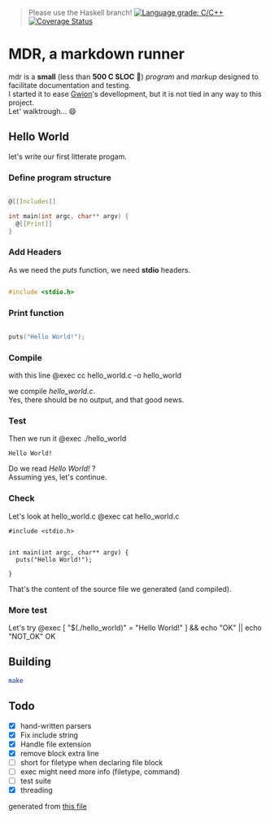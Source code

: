 > Please use the Haskell branch!
[![Language grade: C/C++](https://img.shields.io/lgtm/grade/cpp/g/fennecdjay/mdr.svg?logo=lgtm&logoWidth=18)](https://lgtm.com/projects/g/fennecdjay/mdr/context:cpp)
[![Coverage Status](https://coveralls.io/repos/github/fennecdjay/mdr/badge.svg)](https://coveralls.io/github/fennecdjay/mdr)
# MDR, a markdown runner

mdr is a **small** (less than **500 C SLOC** :champagne:) *program* and *markup*
designed to facilitate documentation and testing.  
I started it to ease [Gwion](https://github.com/fennecdjay/gwion)'s devellopment,
but it is not tied in any way to this project.  
Let' walktrough... :smile:
## Hello World
let's write our first litterate progam.

### Define program structure
``` .c

@[[Includes]]

int main(int argc, char** argv) {
  @[[Print]]
}
```
### Add Headers
As we need the *puts* function, we need **stdio** headers.

``` .c  

#include <stdio.h>
```
### Print function
``` .c

puts("Hello World!");
```

### Compile
with this line @exec cc hello_world.c -o hello_world

we compile *hello_world.c*.  
Yes, there should be no output, and that good news.
### Test

Then we run it @exec ./hello_world
```  
Hello World!
```  


Do we read *Hello World!* ?  
Assuming yes, let's continue.

### Check
Let's look at hello_world.c @exec cat hello_world.c  

```
#include <stdio.h>


int main(int argc, char** argv) {
  puts("Hello World!");

}
```


That's the content of the source file we generated (and compiled).

### More test
Let's try @exec [ "$(./hello_world)" = "Hello World!" ] && echo "OK" || echo "NOT_OK"
OK

## Building
``` sh
make
```  

## Todo
  * [x] hand-written parsers
  * [x] Fix include string
  * [x] Handle file extension
  * [x] remove block extra line
  * [ ] short for filetype when declaring file block
  * [ ] exec might need more info (filetype, command)
  * [ ] test suite
  * [x] threading

generated from [this file](https://github.com/fennecdjay/mdr/blob/master/README.mdr)
